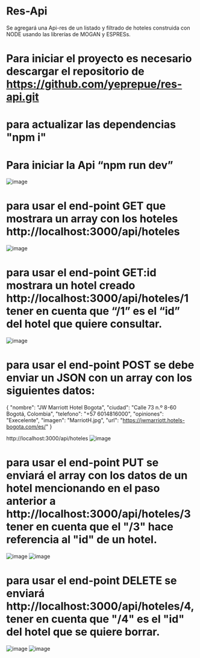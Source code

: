 # Res-Api

Se agregará una Api-res de un listado y filtrado de hoteles construida con NODE usando las librerías de MOGAN y ESPRESs. 

# Para iniciar el proyecto es necesario descargar el repositorio de https://github.com/yeprepue/res-api.git

#  para actualizar las dependencias "npm i"

# Para iniciar la Api “npm run dev”
![image](https://github.com/yeprepue/res-api/assets/43614257/f33c76cf-574a-48f8-8a90-a070fe41d047)

# para usar el end-point GET que mostrara un array con los hoteles http://localhost:3000/api/hoteles
![image](https://github.com/yeprepue/res-api/assets/43614257/c66362d7-b043-43b7-9b19-acf91ea98c68)

# para usar el end-point GET:id mostrara un hotel creado http://localhost:3000/api/hoteles/1 tener en cuenta que “/1” es el “id” del hotel que quiere consultar.

![image](https://github.com/yeprepue/res-api/assets/43614257/f6f04360-27f0-4dbf-aa43-030c26660e06)

# para usar el end-point POST se debe enviar un JSON con un array con los siguientes datos:
{
    "nombre": "JW Marriott Hotel Bogota",
    "ciudad": "Calle 73 n.º 8-60 Bogotá, Colombia",
    "telefono": "+57 6014816000",
    "opiniones": "Execelente",
    "imagen": "MarriotH.jpg",
    "url": "https://jwmarriott.hotels-bogota.com/es/"
  }
  
  http://localhost:3000/api/hoteles
![image](https://github.com/yeprepue/res-api/assets/43614257/1ed27ca2-1119-4947-b601-290ee59997a4)



# para usar el end-point PUT se enviará el array con los datos de un hotel mencionando en el paso anterior a http://localhost:3000/api/hoteles/3 tener en cuenta que el "/3" hace referencia al "id" de un hotel. 
![image](https://github.com/yeprepue/res-api/assets/43614257/609c8578-1284-45fa-83a1-fe4dc8d02bab)
![image](https://github.com/yeprepue/res-api/assets/43614257/1e598d6e-792e-4d8a-b6f0-ab400e33f6f7)


# para usar el end-point DELETE se enviará http://localhost:3000/api/hoteles/4, tener en cuenta que "/4" es el "id" del hotel que se quiere borrar.


![image](https://github.com/yeprepue/res-api/assets/43614257/c4fb32cc-102e-4697-a6ca-da39d3f781cd)
![image](https://github.com/yeprepue/res-api/assets/43614257/5e682abe-52ce-424c-892f-e009746a8e40)



